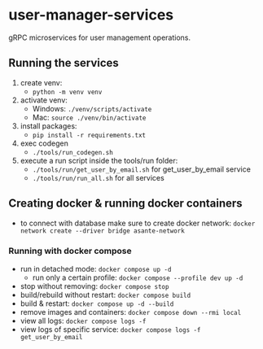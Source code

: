# user-manager-services

gRPC microservices for user management operations.

## Running the services

1. create venv:
    - `python -m venv venv`
1. activate venv:
    - Windows: `./venv/scripts/activate`
    - Mac: `source ./venv/bin/activate`
1. install packages:
    - `pip install -r requirements.txt`
1. exec codegen
    - `./tools/run_codegen.sh`
1. execute a run script inside the tools/run folder:
    - `./tools/run/get_user_by_email.sh` for get_user_by_email service
    - `./tools/run/run_all.sh` for all services

## Creating docker & running docker containers

- to connect with database make sure to create docker network:
  `docker network create --driver bridge asante-network`
  
### Running with docker compose

- run in detached mode: `docker compose up -d`
  - run only a certain profile: `docker compose --profile dev up -d`
- stop without removing: `docker compose stop`
- build/rebuild without restart: `docker compose build`
- build & restart: `docker compose up -d --build`
- remove images and containers: `docker compose down --rmi local`
- view all logs: `docker compose logs -f`
- view logs of specific service: `docker compose logs -f get_user_by_email`

